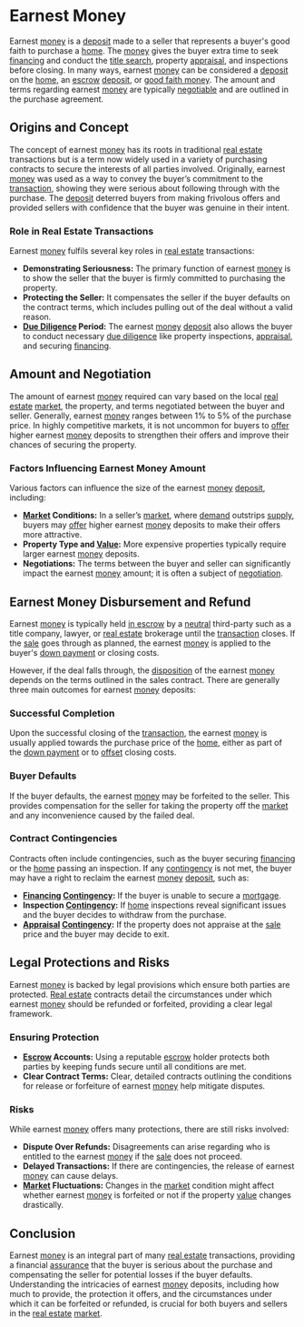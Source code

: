 # Earnest Money

Earnest [money](../m/money.md) is a [deposit](../d/deposit.md) made to a seller that represents a buyer's good faith to purchase a [home](../h/home.md). The [money](../m/money.md) gives the buyer extra time to seek [financing](../f/financing.md) and conduct the [title search](../t/title_search.md), property [appraisal](../a/appraisal.md), and inspections before closing. In many ways, earnest [money](../m/money.md) can be considered a [deposit](../d/deposit.md) on the [home](../h/home.md), an [escrow](../e/escrow.md) [deposit](../d/deposit.md), or [good faith money](../g/good_faith_money.md). The amount and terms regarding earnest [money](../m/money.md) are typically [negotiable](../n/negotiable.md) and are outlined in the purchase agreement.

## Origins and Concept
The concept of earnest [money](../m/money.md) has its roots in traditional [real estate](../r/real_estate.md) transactions but is a term now widely used in a variety of purchasing contracts to secure the interests of all parties involved. Originally, earnest [money](../m/money.md) was used as a way to convey the buyer’s commitment to the [transaction](../t/transaction.md), showing they were serious about following through with the purchase. The [deposit](../d/deposit.md) deterred buyers from making frivolous offers and provided sellers with confidence that the buyer was genuine in their intent.

### Role in Real Estate Transactions
Earnest [money](../m/money.md) fulfils several key roles in [real estate](../r/real_estate.md) transactions:

- **Demonstrating Seriousness:** The primary function of earnest [money](../m/money.md) is to show the seller that the buyer is firmly committed to purchasing the property.
- **Protecting the Seller:** It compensates the seller if the buyer defaults on the contract terms, which includes pulling out of the deal without a valid reason.
- **[Due Diligence](../d/due_diligence.md) Period:** The earnest [money](../m/money.md) [deposit](../d/deposit.md) also allows the buyer to conduct necessary [due diligence](../d/due_diligence.md) like property inspections, [appraisal](../a/appraisal.md), and securing [financing](../f/financing.md).

## Amount and Negotiation
The amount of earnest [money](../m/money.md) required can vary based on the local [real estate](../r/real_estate.md) [market](../m/market.md), the property, and terms negotiated between the buyer and seller. Generally, earnest [money](../m/money.md) ranges between 1% to 5% of the purchase price. In highly competitive markets, it is not uncommon for buyers to [offer](../o/offer.md) higher earnest [money](../m/money.md) deposits to strengthen their offers and improve their chances of securing the property.

### Factors Influencing Earnest Money Amount
Various factors can influence the size of the earnest [money](../m/money.md) [deposit](../d/deposit.md), including:
	
- **[Market](../m/market.md) Conditions:** In a seller’s [market](../m/market.md), where [demand](../d/demand.md) outstrips [supply](../s/supply.md), buyers may [offer](../o/offer.md) higher earnest [money](../m/money.md) deposits to make their offers more attractive.
- **Property Type and [Value](../v/value.md):** More expensive properties typically require larger earnest [money](../m/money.md) deposits.
- **Negotiations:** The terms between the buyer and seller can significantly impact the earnest [money](../m/money.md) amount; it is often a subject of [negotiation](../n/negotiation.md).

## Earnest Money Disbursement and Refund
Earnest [money](../m/money.md) is typically held [in escrow](../i/in_escrow.md) by a [neutral](../n/neutral.md) third-party such as a title company, lawyer, or [real estate](../r/real_estate.md) brokerage until the [transaction](../t/transaction.md) closes. If the [sale](../s/sale.md) goes through as planned, the earnest [money](../m/money.md) is applied to the buyer's [down payment](../d/down_payment.md) or closing costs.

However, if the deal falls through, the [disposition](../d/disposition.md) of the earnest [money](../m/money.md) depends on the terms outlined in the sales contract. There are generally three main outcomes for earnest [money](../m/money.md) deposits:

### Successful Completion
Upon the successful closing of the [transaction](../t/transaction.md), the earnest [money](../m/money.md) is usually applied towards the purchase price of the [home](../h/home.md), either as part of the [down payment](../d/down_payment.md) or to [offset](../o/offset.md) closing costs.

### Buyer Defaults
If the buyer defaults, the earnest [money](../m/money.md) may be forfeited to the seller. This provides compensation for the seller for taking the property off the [market](../m/market.md) and any inconvenience caused by the failed deal.

### Contract Contingencies
Contracts often include contingencies, such as the buyer securing [financing](../f/financing.md) or the [home](../h/home.md) passing an inspection. If any [contingency](../c/contingency.md) is not met, the buyer may have a right to reclaim the earnest [money](../m/money.md) [deposit](../d/deposit.md), such as:

- **[Financing](../f/financing.md) [Contingency](../c/contingency.md):** If the buyer is unable to secure a [mortgage](../m/mortgage.md).
- **Inspection [Contingency](../c/contingency.md):** If [home](../h/home.md) inspections reveal significant issues and the buyer decides to withdraw from the purchase.
- **[Appraisal](../a/appraisal.md) [Contingency](../c/contingency.md):** If the property does not appraise at the [sale](../s/sale.md) price and the buyer may decide to exit.

## Legal Protections and Risks
Earnest [money](../m/money.md) is backed by legal provisions which ensure both parties are protected. [Real estate](../r/real_estate.md) contracts detail the circumstances under which earnest [money](../m/money.md) should be refunded or forfeited, providing a clear legal framework.

### Ensuring Protection
- **[Escrow](../e/escrow.md) Accounts:** Using a reputable [escrow](../e/escrow.md) holder protects both parties by keeping funds secure until all conditions are met.
- **Clear Contract Terms:** Clear, detailed contracts outlining the conditions for release or forfeiture of earnest [money](../m/money.md) help mitigate disputes.

### Risks
While earnest [money](../m/money.md) offers many protections, there are still risks involved:
- **Dispute Over Refunds:** Disagreements can arise regarding who is entitled to the earnest [money](../m/money.md) if the [sale](../s/sale.md) does not proceed.
- **Delayed Transactions:** If there are contingencies, the release of earnest [money](../m/money.md) can cause delays.
- **[Market](../m/market.md) Fluctuations:** Changes in the [market](../m/market.md) condition might affect whether earnest [money](../m/money.md) is forfeited or not if the property [value](../v/value.md) changes drastically.

## Conclusion
Earnest [money](../m/money.md) is an integral part of many [real estate](../r/real_estate.md) transactions, providing a financial [assurance](../a/assurance.md) that the buyer is serious about the purchase and compensating the seller for potential losses if the buyer defaults. Understanding the intricacies of earnest [money](../m/money.md) deposits, including how much to provide, the protection it offers, and the circumstances under which it can be forfeited or refunded, is crucial for both buyers and sellers in the [real estate](../r/real_estate.md) [market](../m/market.md).